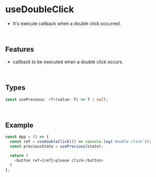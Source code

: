 # useDoubleClick

- It's execute callback when a double click occurred.

<br/>

## Features

- callback to be executed when a double click occurs.

<br/>

## Types

```typescript
const usePrevious: <T>(value: T) => T | null;
```

<br/>

## Example

```typescript
const App = () => {
  const ref = useDoubleClick(() => console.log('double click'));
  const previousState = usePrevious(state);

  return (
    <button ref={ref}>please click</button>
  )
};
```
